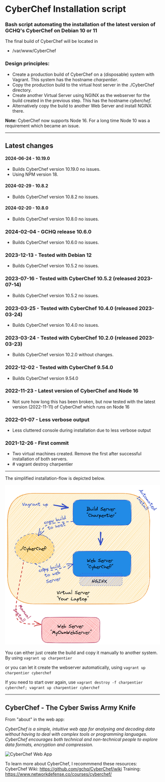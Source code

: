 # CyberChef Installation script

### Bash script automating the installation of the latest version of GCHQ's CyberChef on Debian 10 or 11

The final build of CyberChef will be located in 
- /var/www/CyberChef

### Design principles:
  - Create a production build of CyberChef on a (disposable) system with Vagrant. This system has the hostname *charpentier*.
  - Copy the production build to the virtual host server in the ./CyberChef directory.
  - Create another Virtual Server using NGINX as the webserver for the build created in the previous step. This has the hostname *cyberchef*.
  - Alternatively copy the build to another Web Server and install NGINX there.

<b>Note:</b> CyberChef now supports Node 16. For a long time Node 10 was a requirement which became an issue.

----

## Latest changes

#### 2024-06-24 - 10.19.0
- Builds CyberChef version 10.19.0 no issues.
- Using NPM version 18.

#### 2024-02-29 - 10.8.2
- Builds CyberChef version 10.8.2 no issues.

#### 2024-02-20 - 10.8.0
- Builds CyberChef version 10.8.0 no issues.

### 2024-02-04 - GCHQ release 10.6.0
- Builds CyberChef version 10.6.0 no issues.

### 2023-12-13 - Tested with Debian 12
- Builds CyberChef version 10.5.2 no issues.

### 2023-07-16 - Tested with CyberChef 10.5.2 (released 2023-07-14)
- Builds CyberChef version 10.5.2 no issues.

### 2023-03-25 - Tested with CyberChef 10.4.0 (released 2023-03-24)
- Builds CyberChef version 10.4.0 no issues.

### 2023-03-24 - Tested with CyberChef 10.2.0 (released 2023-03-23)
- Builds CyberChef version 10.2.0 without changes.

### 2022-12-02 - Tested with CyberChef 9.54.0
- Builds CyberChef version 9.54.0

### 2022-11-23 - Latest version of CyberChef and Node 16
- Not sure how long this has been broken, but now tested with the latest version (2022-11-11) of CyberChef which runs on Node 16


### 2022-01-07 - Less verbose output
- Less cluttered console during installation due to less verbose output

### 2021-12-26 - First commit
- Two virtual machines created. Remove the first after successful installation of both servers.
- \# vagrant destroy charpentier
  
---
The simplified installation-flow is depicted below.


<img src="./Images/BuildCC.png" alt="Build flow"/>

You can either just create the build and copy it manually to another system. By using
``` vagrant up charpentier ``` 

or you can let it create the webserver automatically, using
``` vagrant up charpentier cyberchef ```

If you need to start over again, use ``` vagrant destroy -f charpentier cyberchef; vagrant up charpentier cyberchef ```

---

## CyberChef - The Cyber Swiss Army Knife
From "about" in the web app:

*CyberChef is a simple, intuitive web app for analysing and decoding data without having to deal with complex tools or programming languages. CyberChef encourages both technical and non-technical people to explore data formats, encryption and compression.*


<img src="./Images/CyberChef.png" alt="CyberChef Web App"/>


To learn more about CyberChef, I recommmend these resources:
CyberChef Wiki: https://github.com/gchq/CyberChef/wiki
Training: https://www.networkdefense.co/courses/cyberchef/

